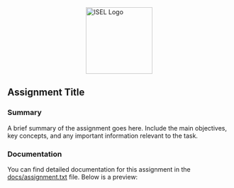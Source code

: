 <div style="display: flex; justify-content: center;align-items: center">
    <img src="https://www.isel.pt/sites/default/files/001_imagens_isel/Logotipos/logo_ISEL_principal_RGB_PNG.png"
         alt="ISEL Logo" style="display: inline-block; width: 150px;">
</div>


## Assignment Title

### Summary
A brief summary of the assignment goes here. Include the main objectives, key concepts, and any important information relevant to the task.

### Documentation
You can find detailed documentation for this assignment in the [docs/assignment.txt](docs/assignment.txt) file. Below is a preview:

